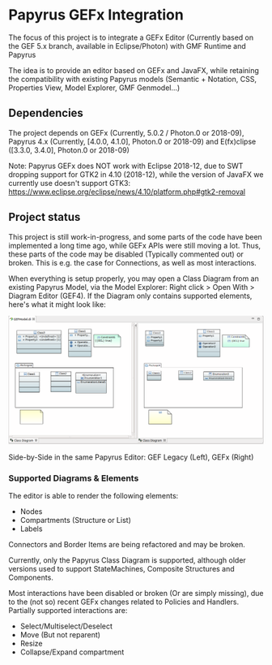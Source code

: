 # Papyrus GEFx Integration

The focus of this project is to integrate a GEFx Editor (Currently based on the GEF 5.x branch, available in Eclipse/Photon) with GMF Runtime and Papyrus

The idea is to provide an editor based on GEFx and JavaFX, while retaining the compatibility with existing Papyrus models (Semantic + Notation, CSS, Properties View, Model Explorer, GMF Genmodel...)

## Dependencies

The project depends on GEFx (Currently, 5.0.2 / Photon.0 or 2018-09), Papyrus 4.x (Currently, [4.0.0, 4.1.0], Photon.0 or 2018-09) and E(fx)clipse ([3.3.0, 3.4.0], Photon.0 or 2018-09)

Note: Papyrus GEFx does NOT work with Eclipse 2018-12, due to SWT dropping support for GTK2 in 4.10 (2018-12), while the version of JavaFX we currently use doesn't support GTK3: https://www.eclipse.org/eclipse/news/4.10/platform.php#gtk2-removal

## Project status

This project is still work-in-progress, and some parts of the code have been implemented a long time ago, while GEFx APIs were still moving a lot. Thus, these parts of the code may be disabled (Typically commented out) or broken. This is e.g. the case for Connections, as well as most interactions.

When everything is setup properly, you may open a Class Diagram from an existing Papyrus Model, via the Model Explorer: Right click > Open With > Diagram Editor (GEF4). If the Diagram only contains supported elements, here's what it might look like:

![GEF Legacy vs GEFx-GMF](images/GEF3-GMF%20vs%20GEFx-GMF.png)

Side-by-Side in the same Papyrus Editor: GEF Legacy (Left), GEFx (Right)

### Supported Diagrams & Elements

The editor is able to render the following elements:

- Nodes
- Compartments (Structure or List)
- Labels

Connectors and Border Items are being refactored and may be broken.

Currently, only the Papyrus Class Diagram is supported, although older versions used to support StateMachines, Composite Structures and Components.

Most interactions have been disabled or broken (Or are simply missing), due to the (not so) recent GEFx changes related to Policies and Handlers. Partially supported interactions are:

- Select/Multiselect/Deselect
- Move (But not reparent)
- Resize
- Collapse/Expand compartment
